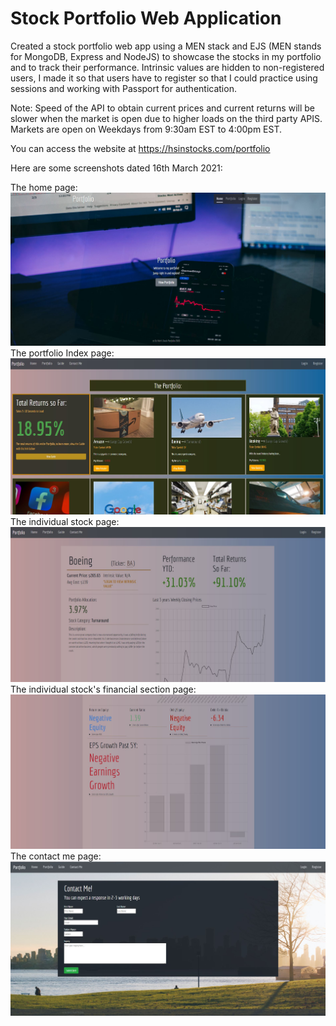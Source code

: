 <h1>Stock Portfolio Web Application</h1>

Created a stock portfolio web app using a MEN stack and EJS (MEN stands for MongoDB, Express and NodeJS) to showcase the stocks in my portfolio and to track their performance. 
Intrinsic values are hidden to non-registered users, I made it so that users have to register so that I could practice using sessions and working with Passport for authentication.

Note: Speed of the API to obtain current prices and current returns will be slower when the market is open due to higher loads on the third party APIS. Markets are open on Weekdays from 9:30am EST to 4:00pm EST. 

You can access the website at https://hsinstocks.com/portfolio

Here are some screenshots dated 16th March 2021:

The home page:
<img src="readme_images/homePageScreenshot.JPG">
The portfolio Index page:
<img src="readme_images/portfolioPageScreenshot.JPG">
The individual stock page:
<img src="readme_images/individualStockScreenshot.JPG">
The individual stock's financial section page:
<img src="readme_images/individualStockFinancialsScreenshot.JPG">
The contact me page:
<img src="readme_images/contactPageScreenshot.JPG">
